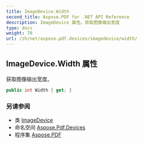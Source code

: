 ```yaml
---
title: ImageDevice.Width
second_title: Aspose.PDF for .NET API Reference
description: ImageDevice 属性。获取图像输出宽度
type: docs
weight: 70
url: /zh/net/aspose.pdf.devices/imagedevice/width/
---
```

## ImageDevice.Width 属性

获取图像输出宽度。

```csharp
public int Width { get; }
```

### 另请参阅

* 类 [ImageDevice](../)
* 命名空间 [Aspose.Pdf.Devices](../../../aspose.pdf.devices/)
* 程序集 [Aspose.PDF](../../../)
